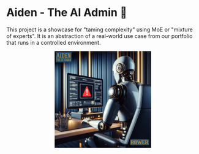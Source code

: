 # Aiden - The AI Admin 🤖
This project is a showcase for "taming complexity" using MoE or "mixture of experts". It is an abstraction of a real-world use case from our portfolio that runs in a controlled environment. 

<p align="center">
    <img src='img/Aiden_logo.jpg' width=50%>
</p>

